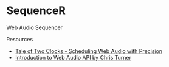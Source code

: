 # SequenceR
Web Audio Sequencer

Resources
- [Tale of Two Clocks - Scheduling Web Audio with Precision](http://www.html5rocks.com/en/tutorials/audio/scheduling/)
- [Introduction to Web Audio API by Chris Turner](https://app.pluralsight.com/library/courses/web-audio-api-introduction/table-of-contents)